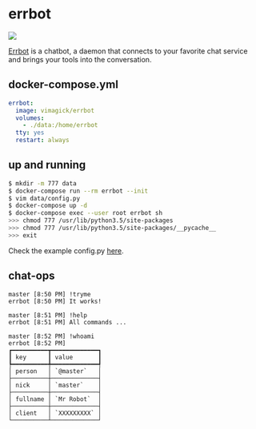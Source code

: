errbot
======

![](http://errbot.io/en/latest/_static/errbot.png)

[Errbot][1] is a chatbot, a daemon that connects to your favorite chat service
and brings your tools into the conversation.


## docker-compose.yml

```yaml
errbot:
  image: vimagick/errbot
  volumes:
    - ./data:/home/errbot
  tty: yes
  restart: always
```

## up and running

```bash
$ mkdir -m 777 data
$ docker-compose run --rm errbot --init
$ vim data/config.py
$ docker-compose up -d
$ docker-compose exec --user root errbot sh
>>> chmod 777 /usr/lib/python3.5/site-packages
>>> chmod 777 /usr/lib/python3.5/site-packages/__pycache__
>>> exit
```

Check the example config.py [here][2].

## chat-ops

```
master [8:50 PM] !tryme
errbot [8:50 PM] It works!

master [8:51 PM] !help
errbot [8:51 PM] All commands ...

master [8:52 PM] !whoami
errbot [8:52 PM]
┏━━━━━━━━━━┳━━━━━━━━━━━━━┓
┃ key      ┃ value       ┃
┡━━━━━━━━━━╇━━━━━━━━━━━━━┩
│ person   │ `@master`   │
├──────────┼─────────────┤
│ nick     │ `master`    │
├──────────┼─────────────┤
│ fullname │ `Mr Robot`  │
├──────────┼─────────────┤
│ client   │ `XXXXXXXXX` │
└──────────┴─────────────┘
```

[1]: http://errbot.io
[2]: http://errbot.io/en/latest/_downloads/config-template.py
